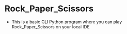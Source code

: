 # Rock_Paper_Scissors
- This is a basic CLI Python program where you can play Rock_Paper_Scissors on your local IDE
